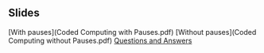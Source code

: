 ## Slides

[With pauses](Coded Computing with Pauses.pdf)
[Without pauses](Coded Computing without Pauses.pdf)
[Questions and Answers](QnA.pdf)